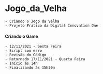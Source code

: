 # Jogo_da_Velha
    - Criando o Jogo da Velha
    - Projeto Prático da Digital Innovation One

#### Criando o Game
    - 12/11/2021 - Sexta Feira
    - Script com erro
    - Revisão do Código
    - Retornado 17/11/2021 - Quarta Feira
    - Início ás 14h
    - Finalizando ás 15h30m